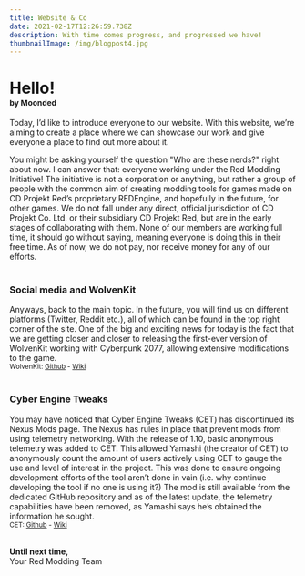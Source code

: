 ```yaml
---
title: Website & Co
date: 2021-02-17T12:26:59.738Z
description: With time comes progress, and progressed we have!
thumbnailImage: /img/blogpost4.jpg
---
```

# **Hello!**<br/><sub><sup><sup><sup>by Moonded

Today, I’d like to introduce everyone to our website. With this website, we’re aiming to create a place where we can showcase our work and give everyone a place to find out more about it.

You might be asking yourself the question "Who are these nerds?" right about now. I can answer that: everyone working under the Red Modding Initiative! The initiative is not a corporation or anything, but rather a group of people with the common aim of creating modding tools for games made on CD Projekt Red’s proprietary REDEngine, and hopefully in the future, for other games. We do not fall under any direct, official jurisdiction of CD Projekt Co. Ltd. or their subsidiary CD Projekt Red, but are in the early stages of collaborating with them. None of our members are working full time, it should go without saying, meaning everyone is doing this in their free time. As of now, we do not pay, nor receive money for any of our efforts.
<br><br>

### **Social media and WolvenKit**
Anyways, back to the main topic. In the future, you will find us on different platforms (Twitter, Reddit etc.), all of which can be found in the top right corner of the site. One of the big and exciting news for today is the fact that we are getting closer and closer to releasing the first-ever version of WolvenKit working with Cyberpunk 2077, allowing extensive modifications to the game.
<br><sub>WolvenKit: [Github](https://github.com/WolvenKit/Wolvenkit) - [Wiki](https://github.com/WolvenKit/Wolvenkit/wiki) </sub>
<br><br>

### **Cyber Engine Tweaks**

You may have noticed that Cyber Engine Tweaks (CET) has discontinued its Nexus Mods page. The Nexus has rules in place that prevent mods from using telemetry networking. With the release of 1.10, basic anonymous telemetry was added to CET. This allowed Yamashi (the creator of CET) to anonymously count the amount of users actively using CET to gauge the use and level of interest in the project. This was done to ensure ongoing development efforts of the tool aren’t done in vain (i.e. why continue developing the tool if no one is using it?) The mod is still available from the dedicated GitHub repository and as of the latest update, the telemetry capabilities have been removed, as Yamashi says he’s obtained the information he sought.
<br><sub>CET: [Github](https://github.com/yamashi/CyberEngineTweaks) - [Wiki](https://wiki.cybermods.net/cyber-engine-tweaks/)</sub>
<br><br>

**Until next time,**
<br>Your Red Modding Team